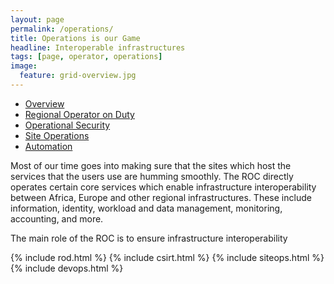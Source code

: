 ```yaml
---
layout: page
permalink: /operations/
title: Operations is our Game
headline: Interoperable infrastructures
tags: [page, operator, operations]
image:
  feature: grid-overview.jpg
---
```

<div class="bordered-bottom">
  <!-- Nav tabs -->
  <ul class="nav nav-tabs bordered-top" role="tablist">
    <li role="presentation" class="active"><a href="#overview" aria-controls="overview" role="tab" data-toggle="tab">Overview</a></li>
    <li role="presentation"><a href="#rod" aria-controls="rod" role="tab" data-toggle="tab">Regional Operator on Duty</a></li>
    <li role="presentation"><a href="#csirt" aria-controls="csirt" role="tab" data-toggle="tab">Operational Security</a></li>
    <li role="presentation"><a href="#site" aria-controls="site" role="tab" data-toggle="tab">Site Operations</a></li>
    <li role="presentation"><a href="#devops" aria-controls="devops" role="tab" data-toggle="tab">Automation</a></li>
  </ul>

  <!-- Tab panes -->
  <div class="tab-content">
    <div role="tabpanel" class="tab-pane active" id="overview">
      <div class="post-body border-top border-bottom">
Most of our time goes into making sure that the sites which host the services that the users use are humming smoothly. The ROC directly operates certain core services which enable infrastructure interoperability between Africa, Europe and other regional infrastructures.  These include information, identity, workload and data management, monitoring, accounting, and more.

The main role of the ROC is to ensure infrastructure interoperability
      </div> <!-- post-body -->
    </div>
{% include rod.html %}
{% include csirt.html %}
{% include siteops.html %}
{% include devops.html %}
</div>
